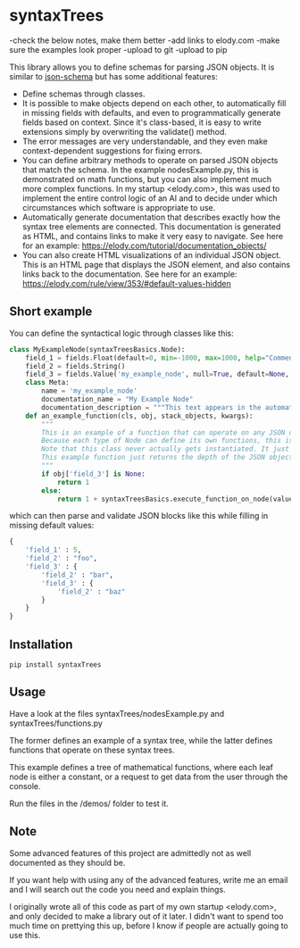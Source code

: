 # syntaxTrees



-check the below notes, make them better
-add links to elody.com
-make sure the examples look proper
-upload to git
-upload to pip

This library allows you to define schemas for parsing JSON objects. It is similar to [json-schema](https://json-schema.org/) but has some additional features:

* Define schemas through classes.
* It is possible to make objects depend on each other, to automatically fill in missing fields with defaults, and even to programmatically generate fields based on context. Since it's class-based, it is easy to write extensions simply by overwriting the validate() method.
* The error messages are very understandable, and they even make context-dependent suggestions for fixing errors.
* You can define arbitrary methods to operate on parsed JSON objects that match the schema. In the example nodesExample.py, this is demonstrated on math functions, but you can also implement much more complex functions. In my startup <elody.com>, this was used to implement the entire control logic of an AI and to decide under which circumstances which software is appropriate to use.
* Automatically generate documentation that describes exactly how the syntax tree elements are connected. This documentation is generated as HTML, and contains links to make it very easy to navigate. See here for an example: <https://elody.com/tutorial/documentation_objects/>
* You can also create HTML visualizations of an individual JSON object. This is an HTML page that displays the JSON element, and also contains links back to the documentation. See here for an example: <https://elody.com/rule/view/353/#default-values-hidden>


## Short example

You can define the syntactical logic through classes like this:

```python
class MyExampleNode(syntaxTreesBasics.Node):
    field_1 = fields.Float(default=0, min=-1000, max=1000, help="Comments like this one will appear in the automatically generated HTML documentation.")
    field_2 = fields.String()
    field_3 = fields.Value('my_example_node', null=True, default=None, help="This field is recursive and defines another Node of the same type as this one.")
    class Meta:
        name = 'my_example_node'
        documentation_name = "My Example Node"
        documentation_description = """This text appears in the automatically generated HTML documentation. It can even contain links to other parts of the documentation, [my_example_node|like so]."""
    def an_example_function(cls, obj, stack_objects, kwargs):
        """
        This is an example of a function that can operate on any JSON object that has been parsed correctly.
        Because each type of Node can define its own functions, this is a very flexible way to associate logic with JSON objects.
        Note that this class never actually gets instantiated. It just acts as a pattern for operating on JSON objects. That's why many of its functions have 'cls' (the class) as the first argument and not 'self'.
        This example function just returns the depth of the JSON object, since my_example_node is recursive.
        """
        if obj['field_3'] is None:
            return 1
        else:
            return 1 + syntaxTreesBasics.execute_function_on_node(value='my_example_node', function='an_example_function', obj=obj['field_3'], stack_objects=stack_objects, kwargs=kwargs)
```

which can then parse and validate JSON blocks like this while filling in missing default values:

```python
{
    'field_1' : 5,
    'field_2' : "foo",
    'field_3' : {
        'field_2' : "bar",
        'field_3' : {
            'field_2' : "baz"
        }
    }
}
```


## Installation

`pip install syntaxTrees`

## Usage


Have a look at the files syntaxTrees/nodesExample.py and syntaxTrees/functions.py

The former defines an example of a syntax tree, while the latter defines functions that operate on these syntax trees.

This example defines a tree of mathematical functions, where each leaf node is either a constant, or a request to get data from the user through the console.

Run the files in the /demos/ folder to test it.


## Note

Some advanced features of this project are admittedly not as well documented as they should be.

If you want help with using any of the advanced features, write me an email and I will search out the code you need and explain things.

I originally wrote all of this code as part of my own startup <elody.com>, and only decided to make a library out of it later. I didn't want to spend too much time on prettying this up, before I know if people are actually going to use this.
